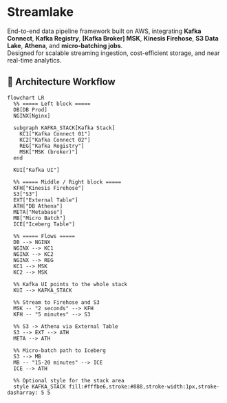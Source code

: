 # Streamlake
End-to-end data pipeline framework built on AWS, integrating **Kafka Connect**, **Kafka Registry**,  **[Kafka Broker] MSK**, **Kinesis Firehose**, **S3 Data Lake**, **Athena**, and **micro-batching jobs**.  
Designed for scalable streaming ingestion, cost-efficient storage, and near real-time analytics.

## 🔄 Architecture Workflow

```mermaid
flowchart LR
  %% ===== Left block =====
  DB[DB Prod]
  NGINX[Nginx]

  subgraph KAFKA_STACK[Kafka Stack]
    KC1["Kafka Connect 01"]
    KC2["Kafka Connect 02"]
    REG["Kafka Registry"]
    MSK["MSK (broker)"]
  end

  KUI["Kafka UI"]

  %% ===== Middle / Right block =====
  KFH["Kinesis Firehose"]
  S3["S3"]
  EXT["External Table"]
  ATH["DB Athena"]
  META["Metabase"]
  MB["Micro Batch"]
  ICE["Iceberg Table"]

  %% ===== Flows =====
  DB --> NGINX
  NGINX --> KC1
  NGINX --> KC2
  NGINX --> REG
  KC1 --> MSK
  KC2 --> MSK

  %% Kafka UI points to the whole stack
  KUI --> KAFKA_STACK

  %% Stream to Firehose and S3
  MSK -- "2 seconds" --> KFH
  KFH -- "5 minutes" --> S3

  %% S3 -> Athena via External Table
  S3 --> EXT --> ATH
  META --> ATH

  %% Micro-batch path to Iceberg
  S3 --> MB
  MB -- "15-20 minutes" --> ICE
  ICE --> ATH

  %% Optional style for the stack area
  style KAFKA_STACK fill:#fffbe6,stroke:#888,stroke-width:1px,stroke-dasharray: 5 5
```
